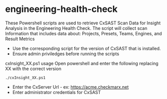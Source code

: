 # engineering-health-check

These Powershell scripts are used to retrieve  CxSAST Scan Data for Insight Analysis in the Engineering Health Check.
The script will collect scan Information that includes data about: Projects, Presets, Teams, Engines, and Result Metrics 

* Use the corresponding script for the version of CxSAST that is installed.
* Ensure admin priviledges before running the scripts


cxInsight_XX.ps1 usage
Open powershell and enter the following replacing XX with the correct version
```
./cxInsight_XX.ps1
```
* Enter the CxServer Url - ex: https://acme.checkmarx.net
* Enter administrator credentials for CxSAST


